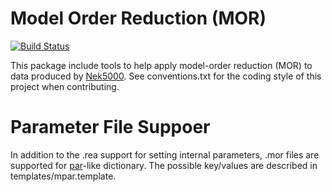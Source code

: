 # Model Order Reduction (MOR)

[![Build Status](https://travis-ci.com/kent0/MOR.svg?token=nDCiae81x8NojggcMEcA&branch=master)](https://travis-ci.com/kent0/MOR)

This package include tools to help apply model-order reduction (MOR) to data produced by [Nek5000](https://github.com/Nek5000/Nek5000). See conventions.txt for the coding style of this project when contributing.

# Parameter File Suppoer

In addition to the .rea support for setting internal parameters, .mor files are supported for [par](https://nek5000.github.io/NekDoc/user_files.html)-like dictionary. The possible key/values are described in templates/mpar.template.
